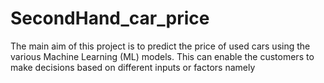 # SecondHand_car_price
The main aim of this project is to predict the price of used cars using the various Machine Learning (ML) models. This can enable the customers to make decisions based on different inputs or factors namely 
